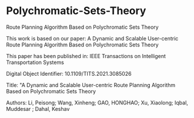 # Polychromatic-Sets-Theory
Route Planning Algorithm Based on Polychromatic Sets Theory

This work is based on our paper: A Dynamic and Scalable User-centric Route Planning Algorithm Based on Polychromatic Sets Theory

This paper has been published in: IEEE Transactions on Intelligent Transportation Systems 

Digital Object Identifier: 10.1109/TITS.2021.3085026

Title: "A Dynamic and Scalable User-centric Route Planning Algorithm Based on Polychromatic Sets Theory

Authors: Li, Peisong; Wang, Xinheng; GAO, HONGHAO; Xu, Xiaolong; Iqbal, Muddesar ; Dahal, Keshav

